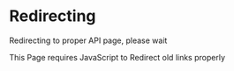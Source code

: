 # Redirecting

<script src="/docs/js/redirect-old-api.js"></script>

Redirecting to proper API page, please wait

<noscript>This Page requires JavaScript to Redirect old links properly</noscript>
